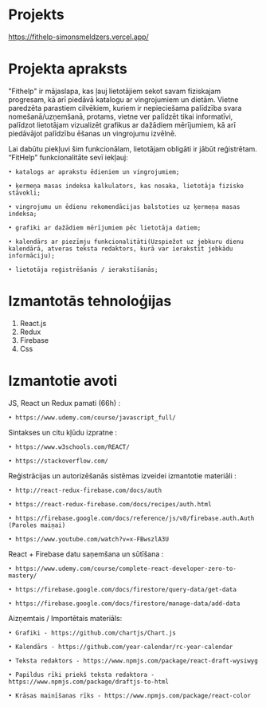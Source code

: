 # Projekts

https://fithelp-simonsmeldzers.vercel.app/

# Projekta apraksts

"Fithelp" ir mājaslapa, kas ļauj lietotājiem sekot savam fiziskajam progresam, kā arī piedāvā katalogu ar vingrojumiem un dietām. Vietne paredzēta parastiem cilvēkiem, kuriem ir nepieciešama palīdzība svara nomešanā/uzņemšanā, protams, vietne ver palīdzēt tikai informatīvi, palīdzot lietotājam vizualizēt grafikus ar dažādiem mērījumiem, kā arī piedāvājot palīdzību ēšanas un vingrojumu izvēlnē.

Lai dabūtu piekļuvi šim funkcionālam, lietotājam obligāti ir jābūt reģistrētam.
“FitHelp” funkcionalitāte sevī iekļauj:

	• katalogs ar aprakstu ēdieniem un vingrojumiem;

	• ķermeņa masas indeksa kalkulators, kas nosaka, lietotāja fizisko stāvokli;

	• vingrojumu un ēdienu rekomendācijas balstoties uz ķermeņa masas indeksa;

	• grafiki ar dažādiem mērījumiem pēc lietotāja datiem;

	• kalendārs ar piezīmju funkcionalitāti(Uzspiežot uz jebkuru dienu kalendārā, atveras teksta redaktors, kurā var ierakstīt jebkādu informāciju);

	• lietotāja reģistrēšanās / ierakstīšanās;

# Izmantotās tehnoloģijas

1. React.js
2. Redux
3. Firebase
4. Css

# Izmantotie avoti

JS, React un Redux pamati (66h) : 

	• https://www.udemy.com/course/javascript_full/

Sintakses un citu kļūdu izpratne :

	• https://www.w3schools.com/REACT/
	
	• https://stackoverflow.com/

Reģistrācijas un autorizēšanās sistēmas izveidei izmantotie materiāli : 

	• http://react-redux-firebase.com/docs/auth
	
	• https://react-redux-firebase.com/docs/recipes/auth.html
	
	• https://firebase.google.com/docs/reference/js/v8/firebase.auth.Auth (Paroles maiņai)
	
	• https://www.youtube.com/watch?v=x-FBwszlA3U

React + Firebase datu saņemšana un sūtīšana :

	• https://www.udemy.com/course/complete-react-developer-zero-to-mastery/
	
	• https://firebase.google.com/docs/firestore/query-data/get-data
	
	• https://firebase.google.com/docs/firestore/manage-data/add-data
	
Aizņemtais / Importētais materiāls:

	• Grafiki - https://github.com/chartjs/Chart.js
	
	• Kalendārs - https://github.com/year-calendar/rc-year-calendar
	
	• Teksta redaktors - https://www.npmjs.com/package/react-draft-wysiwyg
	
	• Papildus rīki priekš teksta redaktora - https://www.npmjs.com/package/draftjs-to-html
	
	• Krāsas mainīšanas rīks - https://www.npmjs.com/package/react-color
	
	
